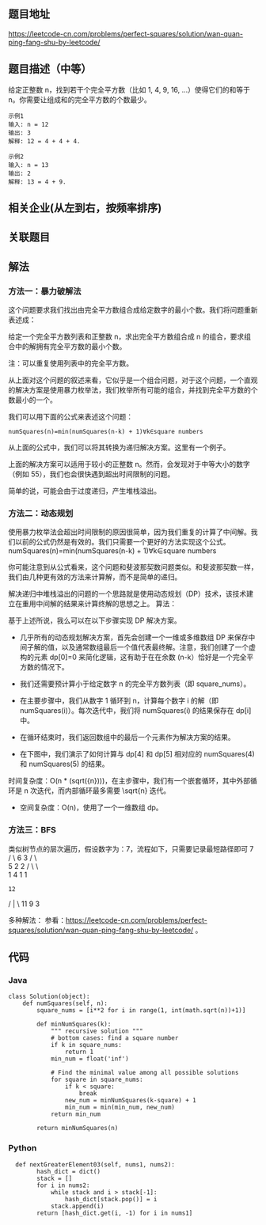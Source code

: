 ## 题目地址
https://leetcode-cn.com/problems/perfect-squares/solution/wan-quan-ping-fang-shu-by-leetcode/

## 题目描述（中等）
给定正整数 n，找到若干个完全平方数（比如 1, 4, 9, 16, ...）使得它们的和等于 n。你需要让组成和的完全平方数的个数最少。
```
示例1
输入: n = 12
输出: 3 
解释: 12 = 4 + 4 + 4.

示例2
输入: n = 13
输出: 2
解释: 13 = 4 + 9.
```

## 相关企业(从左到右，按频率排序)

## 关联题目



## 解法
### 方法一：暴力破解法
这个问题要求我们找出由完全平方数组合成给定数字的最小个数。我们将问题重新表述成：

给定一个完全平方数列表和正整数 n，求出完全平方数组合成 n 的组合，要求组合中的解拥有完全平方数的最小个数。

注：可以重复使用列表中的完全平方数。

从上面对这个问题的叙述来看，它似乎是一个组合问题，对于这个问题，一个直观的解决方案是使用暴力枚举法，我们枚举所有可能的组合，并找到完全平方数的个数最小的一个。

我们可以用下面的公式来表述这个问题：

```
numSquares(n)=min(numSquares(n-k) + 1)∀k∈square numbers
```

从上面的公式中，我们可以将其转换为递归解决方案。这里有一个例子。

上面的解决方案可以适用于较小的正整数 n。然而，会发现对于中等大小的数字（例如 55），我们也会很快遇到超出时间限制的问题。

简单的说，可能会由于过度递归，产生堆栈溢出。


### 方法二：动态规划
使用暴力枚举法会超出时间限制的原因很简单，因为我们重复的计算了中间解。我们以前的公式仍然是有效的。我们只需要一个更好的方法实现这个公式。
numSquares(n)=min(numSquares(n-k) + 1)∀k∈square numbers

你可能注意到从公式看来，这个问题和斐波那契数问题类似。和斐波那契数一样，我们由几种更有效的方法来计算解，而不是简单的递归。

解决递归中堆栈溢出的问题的一个思路就是使用动态规划（DP）技术，该技术建立在重用中间解的结果来计算终解的思想之上。
算法：

基于上述所说，我么可以在以下步骤实现 DP 解决方案。

* 几乎所有的动态规划解决方案，首先会创建一个一维或多维数组 DP 来保存中间子解的值，以及通常数组最后一个值代表最终解。注意，我们创建了一个虚构的元素 dp[0]=0 来简化逻辑，这有助于在在余数 (n-k）恰好是一个完全平方数的情况下。

* 我们还需要预计算小于给定数字 n 的完全平方数列表（即 square_nums）。

* 在主要步骤中，我们从数字 1 循环到 n，计算每个数字 i 的解（即 numSquares(i)）。每次迭代中，我们将 numSquares(i) 的结果保存在 dp[i] 中。

* 在循环结束时，我们返回数组中的最后一个元素作为解决方案的结果。

* 在下图中，我们演示了如何计算与 dp[4] 和 dp[5] 相对应的 numSquares(4) 和 numSquares(5) 的结果。


时间复杂度：O(n * (sqrt({n})))，在主步骤中，我们有一个嵌套循环，其中外部循环是 n 次迭代，而内部循环最多需要 \sqrt{n} 迭代。
* 空间复杂度：O(n)，使用了一个一维数组 dp。

### 方法三：BFS

类似树节点的层次遍历，假设数字为：7，流程如下，只需要记录最短路径即可
        7
       / \ 
      6   3
    / \    \
   5   2    2
  / \   \    \
1    4   1    1

    12
 /  |  \ 
11  9   3





多种解法：
参看：https://leetcode-cn.com/problems/perfect-squares/solution/wan-quan-ping-fang-shu-by-leetcode/
。
## 代码
### Java
```
class Solution(object):
    def numSquares(self, n):
        square_nums = [i**2 for i in range(1, int(math.sqrt(n))+1)]

        def minNumSquares(k):
            """ recursive solution """
            # bottom cases: find a square number
            if k in square_nums:
                return 1
            min_num = float('inf')

            # Find the minimal value among all possible solutions
            for square in square_nums:
                if k < square:
                    break
                new_num = minNumSquares(k-square) + 1
                min_num = min(min_num, new_num)
            return min_num

        return minNumSquares(n)

```

### Python
```
  def nextGreaterElement03(self, nums1, nums2):
        hash_dict = dict()
        stack = []
        for i in nums2:
            while stack and i > stack[-1]:
                hash_dict[stack.pop()] = i
            stack.append(i)
        return [hash_dict.get(i, -1) for i in nums1]
```